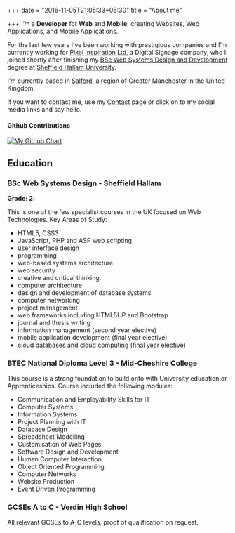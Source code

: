+++
date = "2016-11-05T21:05:33+05:30"
title = "About me"

+++
I’m a **Developer** for **Web** and **Mobile**; creating Websites, Web Applications, and Mobile Applications.

For the last few years I’ve been working with prestigious companies and I’m currently working for [Pixel Inspiration Ltd](https://pixelsinspiration.co.uk), a Digital Signage company, who I joined shortly after finishing my [BSc Web Systems Design and Development](http://www.justcourses.com/Courses/Sheffield_Hallam_University/Web_Systems_Design/246899-0-0.html) degree at [Sheffield Hallam University](https://shu.ac.uk).

I’m currently based in [Salford](https://www.google.co.uk/maps/place/Salford+District/), a region of Greater Manchester in the United Kingdom.

If you want to contact me, use my [Contact](/contact/) page or click on to my social media links and say hello.

#### Github Contributions

[![My Github Chart](http://ghchart.rshah.org/GeorgeWL "My Github Contributions")](https://github.com/georgewl)

## Education

### BSc Web Systems Design - Sheffield Hallam

**Grade: 2:**

This is one of the few specialist courses in the UK focused on Web Technologies. Key Areas of Study:

* HTML5, CSS3
* JavaScript, PHP and ASP web scripting
* user interface design
* programming
* web-based systems architecture
* web security
* creative and critical thinking.
* computer architecture
* design and development of database systems
* computer networking
* project management
* web frameworks including HTML5UP and Bootstrap
* journal and thesis writing
* information management (second year elective)
* mobile application development (final year elective)
* cloud databases and cloud computing (final year elective)

### BTEC National Diploma Level 3 - Mid-Cheshire College

This course is a strong foundation to build onto with University education or Apprenticeships. Course included the following modules:

* Communication and Employability Skills for IT
* Computer Systems
* Information Systems
* Project Planning with IT
* Database Design
* Spreadsheet Modelling
* Customisation of Web Pages
* Software Design and Development
* Human Computer Interaction
* Object Oriented Programming
* Computer Networks
* Website Production
* Event Driven Programming

### GCSEs A to C - Verdin High School

All relevant GCSEs to A-C levels, proof of qualification on request.